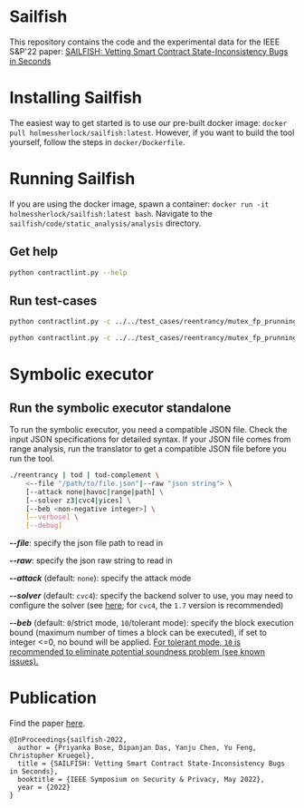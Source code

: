 # Sailfish
This repository contains the code and the experimental data for the IEEE S&P'22 paper: [SAILFISH: Vetting Smart Contract State-Inconsistency Bugs in Seconds](https://www.computer.org/csdl/proceedings-article/sp/2022/131600b235/1A4Q46YLRrq)

# Installing Sailfish
The easiest way to get started is to use our pre-built docker image: `docker pull holmessherlock/sailfish:latest`.
However, if you want to build the tool yourself, follow the steps in `docker/Dockerfile`.

# Running Sailfish

If you are using the docker image, spawn a container: `docker run -it holmessherlock/sailfish:latest bash`.
Navigate to the `sailfish/code/static_analysis/analysis` directory.

## Get help
```bash
python contractlint.py --help
```

## Run test-cases
```bash
python contractlint.py -c ../../test_cases/reentrancy/mutex_fp_prunning_non_reentrant.sol -o <path/to/output-dir> -r range -p DAO,TOD -oo -sv cvc4
```

```bash
python contractlint.py -c ../../test_cases/reentrancy/mutex_fp_prunning_non_reentrant.sol -o <path/to/output-dir> -r havoc -p DAO,TOD -oo -sv cvc4
```

# Symbolic executor

## Run the symbolic executor standalone
To run the symbolic executor, you need a compatible JSON file.
Check the input JSON specifications for detailed syntax.
If your JSON file comes from range analysis, run the translator to get a compatible JSON file before you run the tool.

```bash
./reentrancy | tod | tod-complement \
	<--file "/path/to/file.json"|--raw "json string"> \
	[--attack none|havoc|range|path] \
	[--solver z3|cvc4|yices] \
	[--beb <non-negative integer>] \
	[--verbose] \
	[--debug]
```

***--file***: specify the json file path to read in

***--raw***: specify the json raw string to read in

***--attack*** (default: `none`): specify the attack mode

***--solver*** (default: `cvc4`): specify the backend solver to use, you may need to configure the solver (see [here](https://docs.racket-lang.org/rosette-guide/sec_solvers-and-solutions.html); for `cvc4`, the `1.7` version is recommended)

***--beb*** (default: `0`/strict mode, `10`/tolerant mode): specify the block execution bound (maximum number of times a block can be executed), if set to integer <=0, no bound will be applied. <u>For tolerant mode, `10` is recommended to eliminate potential soundness problem (see known issues).</u>

# Publication
Find the paper [here](https://arxiv.org/abs/2104.08638).

```
@InProceedings{sailfish-2022,
  author = {Priyanka Bose, Dipanjan Das, Yanju Chen, Yu Feng, Christopher Kruegel},
  title = {SAILFISH: Vetting Smart Contract State-Inconsistency Bugs in Seconds},
  booktitle = {IEEE Symposium on Security & Privacy, May 2022},
  year = {2022}
}
```
